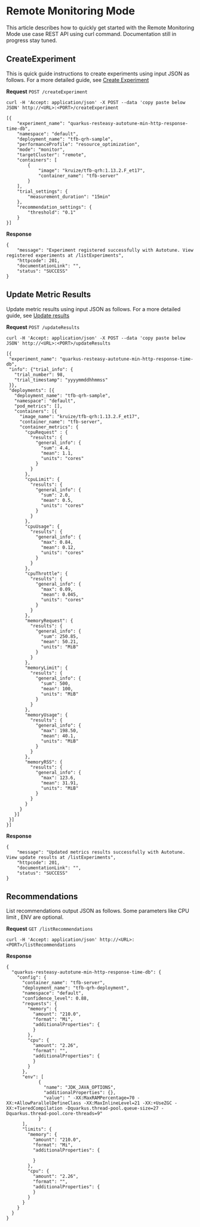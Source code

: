 # Remote Monitoring Mode

This article describes how to quickly get started with the Remote Monitoring Mode use case REST API using curl command.
Documentation still in progress stay tuned.

## CreateExperiment

This is quick guide instructions to create experiments using input JSON as follows. For a more detailed guide,
see [Create Experiment](/design/CreateExperiment.md)

**Request**
`POST /createExperiment`

`curl -H 'Accept: application/json' -X POST --data 'copy paste below JSON' http://<URL>:<PORT>/createExperiment`

```
[{
    "experiment_name": "quarkus-resteasy-autotune-min-http-response-time-db",
    "namespace": "default",
    "deployment_name": "tfb-qrh-sample",
    "performanceProfile": "resource_optimization",
    "mode": "monitor",
    "targetCluster": "remote",
    "containers": [
        {
            "image": "kruize/tfb-qrh:1.13.2.F_et17",
            "container_name": "tfb-server"
        }
    ],
    "trial_settings": {
        "measurement_duration": "15min"
    },
    "recommendation_settings": {
        "threshold": "0.1"
    }
}]
```

**Response**

```
{
    "message": "Experiment registered successfully with Autotune. View registered experiments at /listExperiments",
    "httpcode": 201,
    "documentationLink": "",
    "status": "SUCCESS"
}
```

## Update Metric Results

Update metric results using input JSON as follows. For a more detailed guide,
see [Update results](/design/UpdateResults.md)

**Request**
`POST /updateResults`

`curl -H 'Accept: application/json' -X POST --data 'copy paste below JSON' http://<URL>:<PORT>/updateResults`

```
[{
 "experiment_name": "quarkus-resteasy-autotune-min-http-response-time-db",
 "info": {"trial_info": {
   "trial_number": 98,
   "trial_timestamp": "yyyymmddhhmmss"
 }},
 "deployments": [{
   "deployment_name": "tfb-qrh-sample",
   "namespace": "default",
   "pod_metrics": [],
   "containers": [{
     "image_name": "kruize/tfb-qrh:1.13.2.F_et17",
     "container_name": "tfb-server",
     "container_metrics": {
       "cpuRequest" : {
         "results": {
           "general_info": {
             "sum": 4.4,
             "mean": 1.1,
             "units": "cores"
           }
         }
       },
       "cpuLimit": {
         "results": {
           "general_info": {
             "sum": 2.0,
             "mean": 0.5,
             "units": "cores"
           }
         }
       },
       "cpuUsage": {
         "results": {
           "general_info": {
             "max": 0.84,
             "mean": 0.12,
             "units": "cores"
           }
         }
       },
       "cpuThrottle": {
         "results": {
           "general_info": {
             "max": 0.09,
             "mean": 0.045,
             "units": "cores"
           }
         }
       },
       "memoryRequest": {
         "results": {
           "general_info": {
             "sum": 250.85,
             "mean": 50.21,
             "units": "MiB"
           }
         }
       },
       "memoryLimit": {
         "results": {
           "general_info": {
             "sum": 500,
             "mean": 100,
             "units": "MiB"
           }
         }
       },
       "memoryUsage": {
         "results": {
           "general_info": {
             "max": 198.50,
             "mean": 40.1,
             "units": "MiB"
           }
         }
       },
       "memoryRSS": {
         "results": {
           "general_info": {
             "max": 123.6,
             "mean": 31.91,
             "units": "MiB"
           }
         }
       }
     }
   }]
 }]
}]

```

**Response**

```
{
    "message": "Updated metrics results successfully with Autotune. View update results at /listExperiments",
    "httpcode": 201,
    "documentationLink": "",
    "status": "SUCCESS"
}
```

## Recommendations

List recommendations output JSON as follows. Some parameters like CPU limit , ENV are optional.

**Request**
`GET /listRecommendations`

`curl -H 'Accept: application/json' http://<URL>:<PORT>/listRecommendations`

**Response**

```
{
  "quarkus-resteasy-autotune-min-http-response-time-db": {
    "config": {
      "container_name": "tfb-server",
      "deployment_name": "tfb-qrh-deployment",
      "namespace": "default",
      "confidence_level": 0.88,
      "requests": {
        "memory": {
          "amount": "210.0",
          "format": "Mi",
          "additionalProperties": {
          }
        },
        "cpu": {
          "amount": "2.26",
          "format": "",
          "additionalProperties": {
          }
        }
      },
      "env": [
            {
              "name": "JDK_JAVA_OPTIONS",
              "additionalProperties": {},
              "value": " -XX:MaxRAMPercentage=70 -XX:+AllowParallelDefineClass -XX:MaxInlineLevel=21 -XX:+UseZGC -XX:+TieredCompilation -Dquarkus.thread-pool.queue-size=27 -Dquarkus.thread-pool.core-threads=9"
            }
      ],
      "limits": {
        "memory": {
          "amount": "210.0",
          "format": "Mi",
          "additionalProperties": {

          }
        },
        "cpu": {
          "amount": "2.26",
          "format": "",
          "additionalProperties": {
          }
        }
      }
    }
  }
}
```
